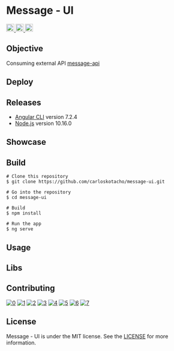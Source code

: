 # Message - UI

<a href="https://github.com/carloskotacho/message-ui/blob/master/LICENSE">
  <img src="https://img.shields.io/static/v1?label=license&message=MIT&color=informational" height="21"/>
</a>
<a href="https://david-dm.org/carloskotacho/message-ui" title="dependencies status">
  <img src="https://david-dm.org/carloskotacho/crypto-ui/status.svg" height="21"/>
</a>
<a href="https://github.com/carloskotacho/message-ui/releases">
  <img src="https://img.shields.io/github/v/release/carloskotacho/crypto-ui?colorB=58839b" height="21">    
</a>

## Objective

Consuming external API [message-api](https://github.com/carloskotacho/message-api)

## Deploy

## Releases

- [Angular CLI](https://github.com/angular/angular-cli) version 7.2.4
- [Node.js](https://nodejs.org/en/) version 10.16.0

## Showcase

## Build

```
# Clone this repository
$ git clone https://github.com/carloskotacho/message-ui.git

# Go into the repository
$ cd message-ui

# Build
$ npm install

# Run the app
$ ng serve
```

## Usage

## Libs

## Contributing

[![0](https://sourcerer.io/fame/carloskotacho/carloskotacho/message-ui/images/0)](https://sourcerer.io/fame/carloskotacho/carloskotacho/message-ui/links/0)
[![1](https://sourcerer.io/fame/carloskotacho/carloskotacho/message-ui/images/1)](https://sourcerer.io/fame/carloskotacho/carloskotacho/message-ui/links/1)
[![2](https://sourcerer.io/fame/carloskotacho/carloskotacho/message-ui/images/2)](https://sourcerer.io/fame/carloskotacho/carloskotacho/message-ui/links/2)
[![3](https://sourcerer.io/fame/carloskotacho/carloskotacho/message-ui/images/3)](https://sourcerer.io/fame/carloskotacho/carloskotacho/message-ui/links/3)
[![4](https://sourcerer.io/fame/carloskotacho/carloskotacho/message-ui/images/4)](https://sourcerer.io/fame/carloskotacho/carloskotacho/message-ui/links/4)
[![5](https://sourcerer.io/fame/carloskotacho/carloskotacho/message-ui/images/5)](https://sourcerer.io/fame/carloskotacho/carloskotacho/message-ui/links/5)
[![6](https://sourcerer.io/fame/carloskotacho/carloskotacho/message-ui/images/6)](https://sourcerer.io/fame/carloskotacho/carloskotacho/message-ui/links/6)
[![7](https://sourcerer.io/fame/carloskotacho/carloskotacho/message-ui/images/7)](https://sourcerer.io/fame/carloskotacho/carloskotacho/message-ui/links/7)

## License

Message - UI is under the MIT license. See the [LICENSE](https://github.com/carloskotacho/message-ui/blob/master/LICENSE) for more information.
